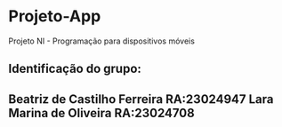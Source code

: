 # Projeto-App
Projeto NI - Programação para dispositivos móveis

<h2> Identificação do grupo: <h2/>
Beatriz de Castilho Ferreira   RA:23024947
Lara Marina de Oliveira        RA:23024708
